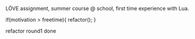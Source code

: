 
LÖVE assignment, summer course @ school, first time experience with Lua.


if(motivation > freetime){
	refactor();
}

refactor round1 done